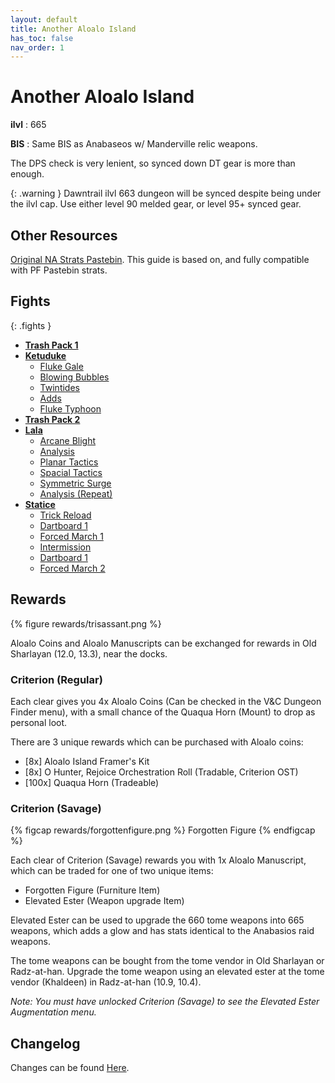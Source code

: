 ```yaml
---
layout: default
title: Another Aloalo Island
has_toc: false
nav_order: 1
---
```


# Another Aloalo Island

**ilvl**
: 665

**BIS**
: Same BIS as Anabaseos w/ Manderville relic weapons.

The DPS check is very lenient, so synced down DT gear is more than enough.

{: .warning }
Dawntrail ilvl 663 dungeon will be synced despite being under the ilvl cap.
Use either level 90 melded gear, or level 95+ synced gear.

## Other Resources

[Original NA Strats Pastebin](https://pastebin.com/RRSG6YAK). This guide is
based on, and fully compatible with PF Pastebin strats.

## Fights

{: .fights }
* **[Trash Pack 1](./trash1/)**
* **[Ketuduke](./ketuduke/)**
    * [Fluke Gale](./ketuduke/fluke-gale/)
    * [Blowing Bubbles](./ketuduke/blowing-bubbles/)
    * [Twintides](./ketuduke/twintides/)
    * [Adds](./ketuduke/adds/)
    * [Fluke Typhoon](./ketuduke/fluke-typhoon/)
* **[Trash Pack 2](./trash2/)**
* **[Lala](./lala/)**
    * [Arcane Blight](./lala/arcane-blight/)
    * [Analysis](./lala/analysis/)
    * [Planar Tactics](./lala/planar-tactics)
    * [Spacial Tactics](./lala/spacial-tactics)
    * [Symmetric Surge](./lala/symmetric-surge)
    * [Analysis (Repeat)](./lala/analysis/)
* **[Statice](./statice/)**
    * [Trick Reload](./statice/trick-reload/)
    * [Dartboard 1](./statice/dartboard-1/)
    * [Forced March 1](./statice/forced-march-1/)
    * [Intermission](./statice/intermission/)
    * [Dartboard 1](./statice/dartboard-2/)
    * [Forced March 2](./statice/forced-march-2/)

## Rewards

{% figure rewards/trisassant.png %}

Aloalo Coins and Aloalo Manuscripts can be exchanged for rewards in Old
Sharlayan (12.0, 13.3), near the docks.

### Criterion (Regular)

Each clear gives you 4x Aloalo Coins (Can be checked in the V&C Dungeon Finder
menu), with a small chance of the Quaqua Horn (Mount) to drop as personal loot.

There are 3 unique rewards which can be purchased with Aloalo coins:

* [8x] Aloalo Island Framer's Kit
* [8x] O Hunter, Rejoice Orchestration Roll (Tradable, Criterion OST)
* [100x] Quaqua Horn (Tradeable)

### Criterion (Savage)

{% figcap rewards/forgottenfigure.png %}
Forgotten Figure
{% endfigcap %}

Each clear of Criterion (Savage) rewards you with 1x Aloalo Manuscript, which
can be traded for one of two unique items:

* Forgotten Figure (Furniture Item)
* Elevated Ester (Weapon upgrade Item)

Elevated Ester can be used to upgrade the 660 tome weapons into 665 weapons,
which adds a glow and has stats identical to the Anabasios raid weapons.

The tome weapons can be bought from the tome vendor in Old Sharlayan or
Radz-at-han. Upgrade the tome weapon using an elevated ester at the tome vendor
(Khaldeen) in Radz-at-han (10.9, 10.4).

*Note: You must have unlocked Criterion (Savage) to see the Elevated Ester
Augmentation menu.*

## Changelog

Changes can be found [Here](./changelog/).
